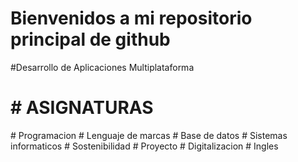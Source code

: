 # Bienvenidos a mi repositorio principal de github

#Desarrollo de Aplicaciones Multiplataforma
<h1>#            ASIGNATURAS</h1>
# Programacion
# Lenguaje de marcas
# Base de datos
# Sistemas informaticos
# Sostenibilidad
# Proyecto
# Digitalizacion
# Ingles

